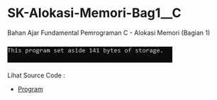 # SK-Alokasi-Memori-Bag1__C
Bahan Ajar Fundamental Pemrograman C - Alokasi Memori (Bagian 1)<br><br>
<img src="https://github.com/RizkyKhapidsyah/SK-Alokasi-Memori-Bag1__C/blob/master/SK-Alokasi-Memori-Bag1__C/Result/001.PNG"><br><br>
Lihat Source Code : <br>
- <a href="https://github.com/RizkyKhapidsyah/SK-Alokasi-Memori-Bag1__C/blob/master/SK-Alokasi-Memori-Bag1__C/Source.c">Program</a>
